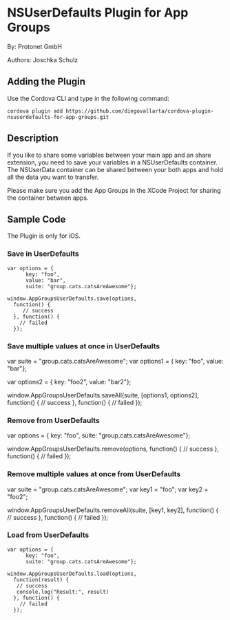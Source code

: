 # NSUserDefaults Plugin for App Groups #
By: Protonet GmbH

Authors: Joschka Schulz

## Adding the Plugin ##

Use the Cordova CLI and type in the following command:

`cordova plugin add https://github.com/diegovallarta/cordova-plugin-nsuserdefaults-for-app-groups.git`

## Description

If you like to share some variables between your main app and an share extension, you need to save your variables in a NSUserDefaults container. The NSUserData container can be shared between your both apps and hold all the data you want to transfer.

Please make sure you add the App Groups in the XCode Project for sharing the container between apps.

## Sample Code

The Plugin is only for iOS.

### Save in UserDefaults

    var options = {
          key: "foo",
          value: "bar",
          suite: "group.cats.catsAreAwesome"};

    window.AppGroupsUserDefaults.save(options,
      function() {
         // success
      }, function() {
        // failed
      });

### Save multiple values at once in UserDefaults

var suite = "group.cats.catsAreAwesome";
var options1 = {
      key: "foo",
      value: "bar"};

var options2 = {
      key: "foo2",
      value: "bar2"};

window.AppGroupsUserDefaults.saveAll(suite, [options1, options2],
  function() {
     // success
  }, function() {
    // failed
  });

### Remove from UserDefaults

var options = {
      key: "foo",
      suite: "group.cats.catsAreAwesome"};

window.AppGroupsUserDefaults.remove(options,
  function() {
     // success
  }, function() {
    // failed
  });

### Remove multiple values at once from UserDefaults

var suite = "group.cats.catsAreAwesome";
var key1 = "foo";
var key2 = "foo2";

window.AppGroupsUserDefaults.removeAll(suite, [key1, key2],
  function() {
     // success
  }, function() {
    // failed
  });

### Load from UserDefaults

    var options = {
          key: "foo",
          suite: "group.cats.catsAreAwesome"};

    window.AppGroupsUserDefaults.load(options,
      function(result) {
       // success
       console.log("Result:", result)
      }, function() {
        // failed
      });
